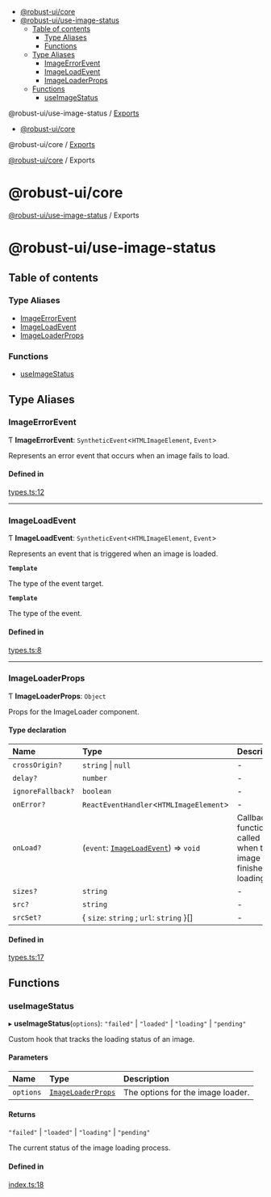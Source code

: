<!-- START doctoc generated TOC please keep comment here to allow auto update -->
<!-- DON'T EDIT THIS SECTION, INSTEAD RE-RUN doctoc TO UPDATE -->

- [@robust-ui/core](#robust-uicore)
- [@robust-ui/use-image-status](#robust-uiuse-image-status)
  - [Table of contents](#table-of-contents)
    - [Type Aliases](#type-aliases)
    - [Functions](#functions)
  - [Type Aliases](#type-aliases-1)
    - [ImageErrorEvent](#imageerrorevent)
    - [ImageLoadEvent](#imageloadevent)
    - [ImageLoaderProps](#imageloaderprops)
  - [Functions](#functions-1)
    - [useImageStatus](#useimagestatus)

<!-- END doctoc generated TOC please keep comment here to allow auto update -->


<a name="readmemd"></a>

@robust-ui/use-image-status / [Exports](#modulesmd)

<!-- START doctoc generated TOC please keep comment here to allow auto update -->
<!-- DON'T EDIT THIS SECTION, INSTEAD RE-RUN doctoc TO UPDATE -->

- [@robust-ui/core](#robust-uicore)

<!-- END doctoc generated TOC please keep comment here to allow auto update -->

<a name="readmemd"></a>

@robust-ui/core / [Exports](#modulesmd)

<a name="modulesmd"></a>

[@robust-ui/core](#readmemd) / Exports

# @robust-ui/core


<a name="modulesmd"></a>

[@robust-ui/use-image-status](#readmemd) / Exports

# @robust-ui/use-image-status

## Table of contents

### Type Aliases

- [ImageErrorEvent](#imageerrorevent)
- [ImageLoadEvent](#imageloadevent)
- [ImageLoaderProps](#imageloaderprops)

### Functions

- [useImageStatus](#useimagestatus)

## Type Aliases

### ImageErrorEvent

Ƭ **ImageErrorEvent**: `SyntheticEvent`\<`HTMLImageElement`, `Event`\>

Represents an error event that occurs when an image fails to load.

#### Defined in

[types.ts:12](https://github.com/nahuelRosas/robust-ui/blob/e04771a/packages/hooks/use-image-status/src/types.ts#L12)

___

### ImageLoadEvent

Ƭ **ImageLoadEvent**: `SyntheticEvent`\<`HTMLImageElement`, `Event`\>

Represents an event that is triggered when an image is loaded.

**`Template`**

The type of the event target.

**`Template`**

The type of the event.

#### Defined in

[types.ts:8](https://github.com/nahuelRosas/robust-ui/blob/e04771a/packages/hooks/use-image-status/src/types.ts#L8)

___

### ImageLoaderProps

Ƭ **ImageLoaderProps**: `Object`

Props for the ImageLoader component.

#### Type declaration

| Name | Type | Description |
| :------ | :------ | :------ |
| `crossOrigin?` | `string` \| ``null`` | - |
| `delay?` | `number` | - |
| `ignoreFallback?` | `boolean` | - |
| `onError?` | `ReactEventHandler`\<`HTMLImageElement`\> | - |
| `onLoad?` | (`event`: [`ImageLoadEvent`](#imageloadevent)) => `void` | Callback function called when the image has finished loading. |
| `sizes?` | `string` | - |
| `src?` | `string` | - |
| `srcSet?` | \{ `size`: `string` ; `url`: `string`  }[] | - |

#### Defined in

[types.ts:17](https://github.com/nahuelRosas/robust-ui/blob/e04771a/packages/hooks/use-image-status/src/types.ts#L17)

## Functions

### useImageStatus

▸ **useImageStatus**(`options`): ``"failed"`` \| ``"loaded"`` \| ``"loading"`` \| ``"pending"``

Custom hook that tracks the loading status of an image.

#### Parameters

| Name | Type | Description |
| :------ | :------ | :------ |
| `options` | [`ImageLoaderProps`](#imageloaderprops) | The options for the image loader. |

#### Returns

``"failed"`` \| ``"loaded"`` \| ``"loading"`` \| ``"pending"``

The current status of the image loading process.

#### Defined in

[index.ts:18](https://github.com/nahuelRosas/robust-ui/blob/e04771a/packages/hooks/use-image-status/src/index.ts#L18)
